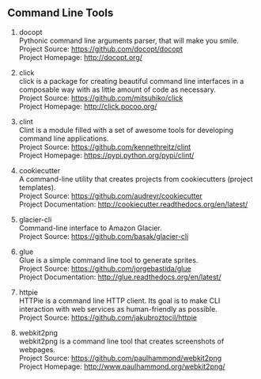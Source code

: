 ## Command Line Tools

1. docopt  
Pythonic command line arguments parser, that will make you smile.  
Project Source: https://github.com/docopt/docopt  
Project Homepage: http://docopt.org/

1. click  
click is a package for creating beautiful command line interfaces in a composable way with as little amount of code as necessary.  
Project Source: https://github.com/mitsuhiko/click  
Project Homepage: http://click.pocoo.org/

1. clint  
Clint is a module filled with a set of awesome tools for developing command line applications.  
Project Source: https://github.com/kennethreitz/clint  
Project Homepage: https://pypi.python.org/pypi/clint/

1. cookiecutter   
A command-line utility that creates projects from cookiecutters (project templates).  
Project Source: https://github.com/audreyr/cookiecutter   
Project Documentation: http://cookiecutter.readthedocs.org/en/latest/

1. glacier-cli   
Command-line interface to Amazon Glacier.   
Project Source: https://github.com/basak/glacier-cli   

1. glue  
Glue is a simple command line tool to generate sprites.  
Project Source: https://github.com/jorgebastida/glue  
Project Documentation: http://glue.readthedocs.org/en/latest/

1. httpie  
HTTPie is a command line HTTP client. Its goal is to make CLI interaction with web services as human-friendly as possible.  
Project Source: https://github.com/jakubroztocil/httpie

1. webkit2png  
webkit2png is a command line tool that creates screenshots of webpages.  
Project Source: https://github.com/paulhammond/webkit2png  
Project Homepage: http://www.paulhammond.org/webkit2png/  
